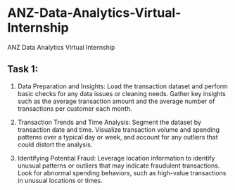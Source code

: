 # ANZ-Data-Analytics-Virtual-Internship
ANZ Data Analytics Virtual Internship

## Task 1: 
1. Data Preparation and Insights: Load the transaction dataset and perform basic checks for any data issues or cleaning needs. Gather key insights such as the average transaction amount and the average number of transactions per customer each month.

2. Transaction Trends and Time Analysis: Segment the dataset by transaction date and time. Visualize transaction volume and spending patterns over a typical day or week, and account for any outliers that could distort the analysis.

3. Identifying Potential Fraud: Leverage location information to identify unusual patterns or outliers that may indicate fraudulent transactions. Look for abnormal spending behaviors, such as high-value transactions in unusual locations or times.
